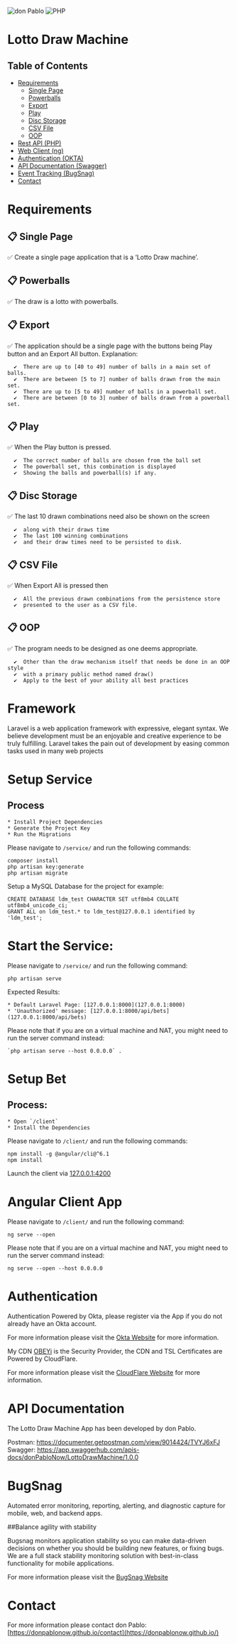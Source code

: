  ![don Pablo](https://donpablonow.github.io/assets/img/signature.png)
 ![PHP](https://www.craiglotter.co.za/wp-content/uploads/2014/08/php-banner-strip.jpg)
 
# Lotto Draw Machine

## Table of Contents

  * [Requirements](#requirements)
    * [Single Page](#-single-page)
    * [Powerballs](#-powerballs)
    * [Export](#-export)
    * [Play](#-display)
    * [Disc Storage](#-disc-storage)
    * [CSV File](#-csv-file)
    * [OOP](#-oop)
  * [Rest API (PHP)](#setup-service)
  * [Web Client (ng)](#setup-client)
  * [Authentication (OKTA)](#authentication)
  * [API Documentation (Swagger)](#api-documentation)
  * [Event Tracking (BugSnag)](#bugsnag)
  * [Contact](#contact)

# Requirements

  ## 📋 Single Page

  ✅ Create a single page application that is a ‘Lotto Draw machine’.

  ## 📋 Powerballs

  ✅ The draw is a lotto with powerballs. 

  ## 📋 Export

  ✅ The application should be a single page with the buttons being Play button and an Export All button. Explanation: 

      ✔️  There are up to [40 to 49] number of balls in a main set of balls. 
      ✔️  There are between [5 to 7] number of balls drawn from the main set. 
      ✔️  There are up to [5 to 49] number of balls in a powerball set. 
      ✔️  There are between [0 to 3] number of balls drawn from a powerball set. 

  ## 📋 Play

  ✅ When the Play button is pressed.
  
      ✔️  The correct number of balls are chosen from the ball set
      ✔️  The powerball set, this combination is displayed
      ✔️  Showing the balls and powerball(s) if any. 

  ## 📋 Disc Storage

  ✅ The last 10 drawn combinations need also be shown on the screen

      ✔️  along with their draws time
      ✔️  The last 100 winning combinations
      ✔️  and their draw times need to be persisted to disk. 

  ## 📋 CSV File

  ✅ When Export All is pressed then 
  
      ✔️  All the previous drawn combinations from the persistence store
      ✔️  presented to the user as a CSV file. 

  ## 📋 OOP

  ✅ The program needs to be designed as one deems appropriate.

      ✔️  Other than the draw mechanism itself that needs be done in an OOP style
      ✔️  with a primary public method named draw() 
      ✔️  Apply to the best of your ability all best practices 

# Framework

Laravel is a web application framework with expressive, elegant syntax. We believe development must be an enjoyable and creative experience to be truly fulfilling. Laravel takes the pain out of development by easing common tasks used in many web projects

# Setup Service

  ## Process

    * Install Project Dependencies
    * Generate the Project Key
    * Run the Migrations

  Please navigate to `/service/` and run the following commands:

  ```
  composer install
  php artisan key:generate
  php artisan migrate
  ```

  Setup a MySQL Database for the project for example:

  ```
  CREATE DATABASE ldm_test CHARACTER SET utf8mb4 COLLATE utf8mb4_unicode_ci;
  GRANT ALL on ldm_test.* to ldm_test@127.0.0.1 identified by 'ldm_test';
  ```

# Start the Service:

  Please navigate to `/service/` and run the following command:

  ```
  php artisan serve

  ```

  Expected Results:

    * Default Laravel Page: [127.0.0.1:8000](127.0.0.1:8000)
    * 'Unauthorized' message: [127.0.0.1:8000/api/bets](127.0.0.1:8000/api/bets)

  Please note that if you are on a virtual machine and NAT, you might need to run the server command instead:

  ```
  `php artisan serve --host 0.0.0.0` .
  ```

# Setup Bet

  ## Process:

    * Open `/client`
    * Install the Dependencies

  Please navigate to `/client/` and run the following commands:

  ```
  npm install -g @angular/cli@^6.1
  npm install
  ```

  Launch the client via [127.0.0.1:4200](127.0.0.1:4200)

# Angular Client App

  Please navigate to `/client/` and run the following command:

  ```
  ng serve --open
  ```

  Please note that if you are on a virtual machine and NAT, you might need to run the server command instead:

  `ng serve --open --host 0.0.0.0`

# Authentication

  Authentication Powered by Okta, please register via the App if you do not already have an Okta account.

  For more information please visit the [Okta Website](https://www.okta.com/) for more information.

  My CDN [OBEYi](https://auth.obeyi.com/) is the Security Provider, the CDN and TSL Certificates are Powered by CloudFlare.

  For more information please visit the [CloudFlare Website](https://www.cloudflare.com/) for more information.

# API Documentation

The Lotto Draw Machine App has been developed by don Pablo.

Postman: https://documenter.getpostman.com/view/9014424/TVYJ6xFJ
Swagger: https://app.swaggerhub.com/apis-docs/donPabloNow/LottoDrawMachine/1.0.0


# BugSnag

  Automated error monitoring, reporting, alerting, and diagnostic capture for mobile, web, and backend apps.

  ##Balance agility with stability

  Bugsnag monitors application stability so you can make data-driven decisions on whether you should be building new features, or fixing bugs.
  ‍
  We are a full stack stability monitoring solution with best-in-class functionality for mobile applications.

  For more information please visit the [BugSnag Website](https://www.bugsnag.com/)

# Contact

  For more information please contact don Pablo: [https://donpablonow.github.io/contact](https://donpablonow.github.io/)